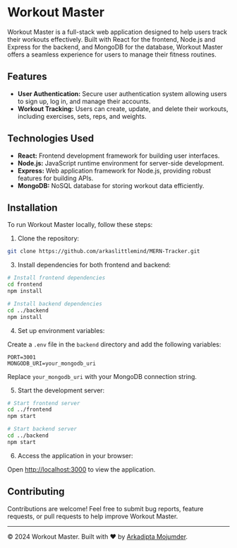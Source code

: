 
# Workout Master

Workout Master is a full-stack web application designed to help users track their workouts effectively. Built with React for the frontend, Node.js and Express for the backend, and MongoDB for the database, Workout Master offers a seamless experience for users to manage their fitness routines.

## Features

- **User Authentication:** Secure user authentication system allowing users to sign up, log in, and manage their accounts.
- **Workout Tracking:** Users can create, update, and delete their workouts, including exercises, sets, reps, and weights.

## Technologies Used

- **React:** Frontend development framework for building user interfaces.
- **Node.js:** JavaScript runtime environment for server-side development.
- **Express:** Web application framework for Node.js, providing robust features for building APIs.
- **MongoDB:** NoSQL database for storing workout data efficiently.

## Installation

To run Workout Master locally, follow these steps:

1. Clone the repository:

```bash
git clone https://github.com/arkaslittlemind/MERN-Tracker.git
```

3. Install dependencies for both frontend and backend:

```bash
# Install frontend dependencies
cd frontend
npm install

# Install backend dependencies
cd ../backend
npm install
```

4. Set up environment variables:

Create a `.env` file in the `backend` directory and add the following variables:

```
PORT=3001
MONGODB_URI=your_mongodb_uri

```

Replace `your_mongodb_uri` with your MongoDB connection string.

5. Start the development server:

```bash
# Start frontend server
cd ../frontend
npm start

# Start backend server
cd ../backend
npm start
```

6. Access the application in your browser:

Open [http://localhost:3000](http://localhost:3000) to view the application.

## Contributing

Contributions are welcome! Feel free to submit bug reports, feature requests, or pull requests to help improve Workout Master.



---

© 2024 Workout Master. Built with ❤️ by [Arkadipta Mojumder](https://github.com/arkaslittlemind).
